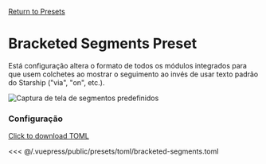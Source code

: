 [Return to Presets](./README.md#bracketed-segments)

# Bracketed Segments Preset

Está configuração altera o formato de todos os módulos integrados para que usem colchetes ao mostrar o seguimento ao invés de usar texto padrão do Starship ("via", "on", etc.).

![Captura de tela de segmentos predefinidos](/presets/img/bracketed-segments.png)

### Configuração

[Click to download TOML](/presets/toml/bracketed-segments.toml)

<<< @/.vuepress/public/presets/toml/bracketed-segments.toml
